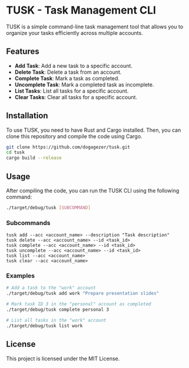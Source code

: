 # TUSK - Task Management CLI

TUSK is a simple command-line task management tool that allows you to organize your tasks efficiently across multiple accounts.

## Features

- **Add Task**: Add a new task to a specific account.
- **Delete Task**: Delete a task from an account.
- **Complete Task**: Mark a task as completed.
- **Uncomplete Task**: Mark a completed task as incomplete.
- **List Tasks**: List all tasks for a specific account.
- **Clear Tasks**: Clear all tasks for a specific account.

## Installation

To use TUSK, you need to have Rust and Cargo installed. Then, you can clone this repository and compile the code using Cargo.

```bash
git clone https://github.com/dogagezer/tusk.git
cd tusk
cargo build --release
```

## Usage

After compiling the code, you can run the TUSK CLI using the following command:

```bash
./target/debug/tusk [SUBCOMMAND]
```

### Subcommands
  ```
  tusk add --acc <account_name> --description "Task description"
  tusk delete --acc <account_name> --id <task_id>
  tusk complete --acc <account_name> --id <task_id>
  tusk uncomplete --acc <account_name> --id <task_id>
  tusk list --acc <account_name>
  tusk clear --acc <account_name>

  ```

### Examples

```bash
# Add a task to the "work" account
./target/debug/tusk add work "Prepare presentation slides"

# Mark task ID 3 in the "personal" account as completed
./target/debug/tusk complete personal 3

# List all tasks in the "work" account
./target/debug/tusk list work
```

## License

This project is licensed under the MIT License.
